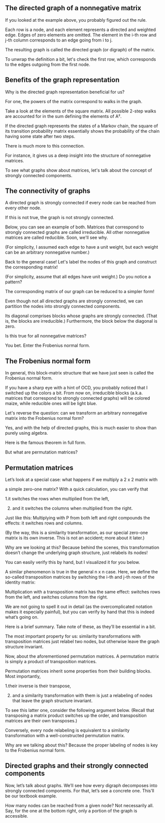 ## The directed graph of a nonnegative matrix
If you looked at the example above, you probably figured out the rule.

Each row is a node, and each element represents a directed and weighted edge. Edges of zero elements are omitted. The element in the i-th row and j-th column corresponds to an edge going from i to j.

The resulting graph is called the directed graph (or digraph) of the matrix.

To unwrap the definition a bit, let's check the first row, which corresponds to the edges outgoing from the first node.

## Benefits of the graph representation
Why is the directed graph representation beneficial for us?

For one, the powers of the matrix correspond to walks in the graph.

Take a look at the elements of the square matrix. All possible 2-step walks are accounted for in the sum defining the elements of A².

If the directed graph represents the states of a Markov chain, the square of its transition probability matrix essentially shows the probability of the chain having some state after two steps.

There is much more to this connection.

For instance, it gives us a deep insight into the structure of nonnegative matrices.

To see what graphs show about matrices, let's talk about the concept of strongly connected components.

## The connectivity of graphs
A directed graph is strongly connected if every node can be reached from every other node.

If this is not true, the graph is not strongly connected.

Below, you can see an example of both.
Matrices that correspond to strongly connected graphs are called irreducible. All other nonnegative matrices are called reducible. Soon, we'll see why.

(For simplicity, I assumed each edge to have a unit weight, but each weight can be an arbitrary nonnegative number.)

Back to the general case!
Let's label the nodes of this graph and construct the corresponding matrix!

(For simplicity, assume that all edges have unit weight.) Do you notice a pattern?

The corresponding matrix of our graph can be reduced to a simpler form!


Even though not all directed graphs are strongly connected, we can partition the nodes into strongly connected components.

Its diagonal comprises blocks whose graphs are strongly connected. (That is, the blocks are irreducible.) Furthermore, the block below the diagonal is zero.

Is this true for all nonnegative matrices?

You bet. Enter the Frobenius normal form.

## The Frobenius normal form
In general, this block-matrix structure that we have just seen is called the Frobenius normal form.

If you have a sharp eye with a hint of OCD, you probably noticed that I switched up the colors a bit. From now on, irreducible blocks (a.k.a. matrices that correspond to strongly connected graphs) will be colored maize, while reducible ones will be light blue.

Let's reverse the question: can we transform an arbitrary nonnegative matrix into the Frobenius normal form?

Yes, and with the help of directed graphs, this is much easier to show than purely using algebra.

Here is the famous theorem in full form.

But what are permutation matrices?

## Permutation matrices
Let’s look at a special case: what happens if we multiply a 2 x 2 matrix with

a simple zero-one matrix? With a quick calculation, you can verify that

1.it switches the rows when multiplied from the left,

2. and it switches the columns when multiplied from the right.

Just like this:
Multiplying with P from both left and right compounds the effects: it switches rows and columns.

(By the way, this is a similarity transformation, as our special zero-one matrix is its own inverse. This is not an accident; more about it later.)

Why are we looking at this? Because behind the scenes, this transformation doesn’t change the underlying graph structure, just relabels its nodes!

You can easily verify this by hand, but I visualized it for you below.

A similar phenomenon is true in the general n x n case. Here, we define the so-called transposition matrices by switching the i-th and j-th rows of the identity matrix:


Multiplication with a transposition matrix has the same effect: switches rows from the left, and switches columns from the right.

We are not going to spell it out in detail (as the overcomplicated notation makes it especially painful), but you can verify by hand that this is indeed what’s going on.

Here is a brief summary. Take note of these, as they’ll be essential in a bit.

The most important property for us: similarity transformations with transposition matrices just relabel two nodes, but otherwise leave the graph structure invariant.

Now, about the aforementioned permutation matrices. A permutation matrix is simply a product of transposition matrices.

Permutation matrices inherit some properties from their building blocks. Most importantly,

1.their inverse is their transpose,

2. and a similarity transformation with them is just a relabeling of nodes that leave the graph structure invariant.

To see this latter one, consider the following argument below.
(Recall that transposing a matrix product switches up the order, and transposition matrices are their own transposes.)

Conversely, every node relabeling is equivalent to a similarity transformation with a well-constructed permutation matrix.

Why are we talking about this? Because the proper labeling of nodes is key to the Frobenius normal form.

## Directed graphs and their strongly connected components
Now, let’s talk about graphs. We’ll see how every digraph decomposes into strongly connected components. For that, let’s see a concrete one.
This’ll be our textbook example.

How many nodes can be reached from a given node? Not necessarily all. Say, for the one at the bottom right, only a portion of the graph is accessible.









